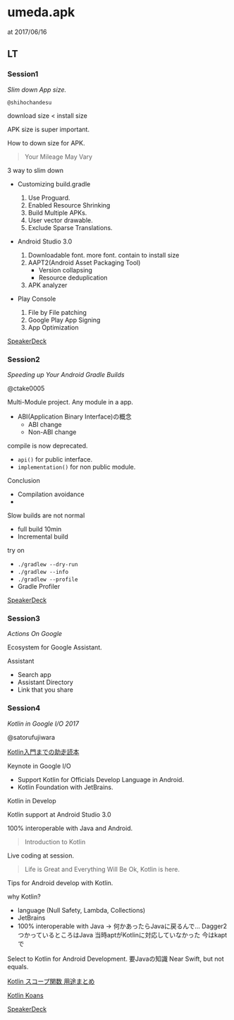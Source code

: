# umeda.apk

at 2017/06/16

## LT

### Session1
*Slim down App size.*

`@shihochandesu`

download size < install size

APK size is super important.

How to down size for APK.

> Your Mileage May Vary

3 way to slim down
* Customizing build.gradle
    1. Use Proguard.
    2. Enabled Resource Shrinking
    3. Build Multiple APKs.
    4. User vector drawable.
    5. Exclude Sparse Translations.


* Android Studio 3.0
    1. Downloadable font.
        more font.
        contain to install size
    2. AAPT2(Android Asset Packaging Tool)
        * Version collapsing
        * Resource deduplication
    3. APK analyzer

* Play Console
    1. File by File patching
    2. Google Play App Signing
    3. App Optimization

[SpeakerDeck](https://speakerdeck.com/shihochan/best-practices-to-slim-down-your-app-size)

### Session2

*Speeding up Your Android Gradle Builds*

@ctake0005

Multi-Module project.
Any module in a app.
* ABI(Application Binary Interface)の概念
    * ABI change
    * Non-ABI change

compile is now deprecated.
* `api()`
    for public interface.
* `implementation()`
    for non public module.

Conclusion
* Compilation avoidance
*

Slow builds are not normal
* full build 10min
* Incremental build

try on
* `./gradlew --dry-run`
* `./gradlew --info`
* `./gradlew --profile`
* Gradle Profiler

[SpeakerDeck](https://speakerdeck.com/ctake0005/speeding-up-your-android-gradle-builds)

### Session3
*Actions On Google*

Ecosystem for Google Assistant.

Assistant
* Search app
* Assistant Directory
* Link that you share

### Session4
*Kotlin in Google I/O 2017*

@satorufujiwara

[Kotlin入門までの助走読本](https://drive.google.com/file/d/0Bylpznm149-gTGRjOFRkWm9PODg/view)

Keynote in Google I/O
* Support Kotlin for Officials Develop Language in Android.
* Kotlin Foundation with JetBrains.

Kotlin in Develop

Kotlin support at Android Studio 3.0

100% interoperable with Java and Android.

> Introduction to Kotlin

Live coding at session.

> Life is Great and Everything Will Be Ok, Kotlin is here.

Tips for Android develop with Kotlin.

why Kotlin?
* language (Null Safety, Lambda, Collections)
* JetBrains
* 100% interoperable with Java
 -> 何かあったらJavaに戻るんで…
 Dagger2つかっているところはJava
 当時aptがKotlinに対応していなかった
 今はkaptで

Select to Kotlin for Android Development.
要Javaの知識
Near Swift, but not equals.

[Kotlin スコープ関数 用途まとめ](http://qiita.com/ngsw_taro/items/d29e3080d9fc8a38691e)

[Kotlin Koans](https://kotlinlang.org/docs/tutorials/koans.html)


[SpeakerDeck](https://speakerdeck.com/satorufujiwara/kotlin-in-google-io-2017-umeda-dot-apk)
